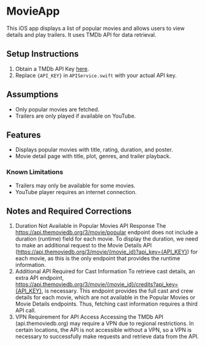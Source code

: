 # MovieApp

This iOS app displays a list of popular movies and allows users to view details and play trailers. It uses TMDb API for data retrieval.

## Setup Instructions
1. Obtain a TMDb API Key [here](https://www.themoviedb.org/).
2. Replace `{API_KEY}` in `APIService.swift` with your actual API key.

## Assumptions
- Only popular movies are fetched.
- Trailers are only played if available on YouTube.

## Features
- Displays popular movies with title, rating, duration, and poster.
- Movie detail page with title, plot, genres, and trailer playback.

### Known Limitations
- Trailers may only be available for some movies.
- YouTube player requires an internet connection.

## Notes and Required Corrections

1. Duration Not Available in Popular Movies API Response
The https://api.themoviedb.org/3/movie/popular endpoint does not include a duration (runtime) field for each movie. To display the duration, we need to make an additional request to the Movie Details API (https://api.themoviedb.org/3/movie/{movie_id}?api_key={API_KEY}) for each movie, as this is the only endpoint that provides the runtime information.
2. Additional API Required for Cast Information
To retrieve cast details, an extra API endpoint, https://api.themoviedb.org/3/movie/{movie_id}/credits?api_key={API_KEY}, is necessary. This endpoint provides the full cast and crew details for each movie, which are not available in the Popular Movies or Movie Details endpoints. Thus, fetching cast information requires a third API call.
3. VPN Requirement for API Access
Accessing the TMDb API (api.themoviedb.org) may require a VPN due to regional restrictions. In certain locations, the API is not accessible without a VPN, so a VPN is necessary to successfully make requests and retrieve data from the API.
